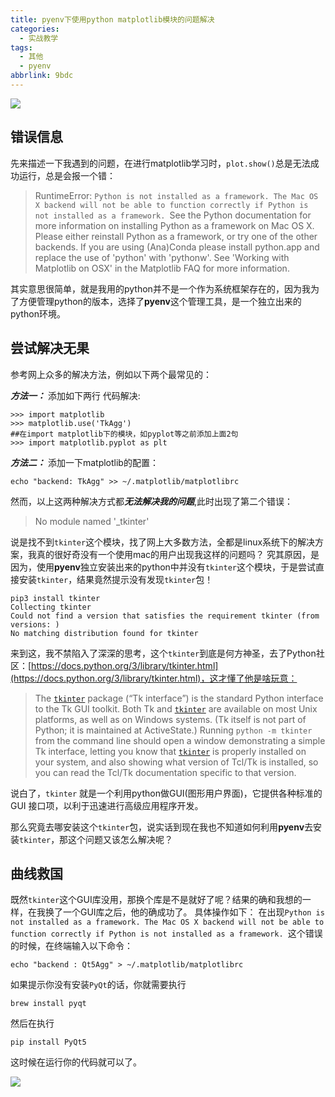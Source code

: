 ```yaml
---
title: pyenv下使用python matplotlib模块的问题解决
categories:
  - 实战教学
tags:
  - 其他
  - pyenv
abbrlink: 9bdc
---
```


![](https://ws3.sinaimg.cn/large/006tNc79ly1fzpyebydkqj309c046wec.jpg)

## 错误信息

先来描述一下我遇到的问题，在进行matplotlib学习时，`plot.show()`总是无法成功运行，总是会报一个错：
>RuntimeError: `Python is not installed as a framework. The Mac OS X backend will not be able to function correctly if Python is not installed as a framework. `See the Python documentation for more information on installing Python as a framework on Mac OS X. Please either reinstall Python as a framework, or try one of the other backends. If you are using (Ana)Conda please install python.app and replace the use of 'python' with 'pythonw'. See 'Working with Matplotlib on OSX' in the Matplotlib FAQ for more information.

其实意思很简单，就是我用的python并不是一个作为系统框架存在的，因为我为了方便管理python的版本，选择了**pyenv**这个管理工具，是一个独立出来的python环境。

<!--more-->

## 尝试解决无果
参考网上众多的解决方法，例如以下两个最常见的：

***方法一：***
添加如下两行 代码解决:
```
>>> import matplotlib
>>> matplotlib.use('TkAgg')
##在import matplotlib下的模块，如pyplot等之前添加上面2句
>>> import matplotlib.pyplot as plt
```
***方法二：***
添加一下matplotlib的配置：
```
echo "backend: TkAgg" >> ~/.matplotlib/matplotlibrc
```
然而，以上这两种解决方式都***无法解决我的问题***,此时出现了第二个错误：
>No module named '_tkinter'

说是找不到`tkinter`这个模块，找了网上大多数方法，全都是linux系统下的解决方案，我真的很好奇没有一个使用mac的用户出现我这样的问题吗？
究其原因，是因为，使用**pyenv**独立安装出来的python中并没有`tkinter`这个模块，于是尝试直接安装`tkinter`，结果竟然提示没有发现`tkinter`包！
```
pip3 install tkinter
Collecting tkinter
Could not find a version that satisfies the requirement tkinter (from versions: )
No matching distribution found for tkinter
```
来到这，我不禁陷入了深深的思考，这个`tkinter`到底是何方神圣，去了Python社区：[https://docs.python.org/3/library/tkinter.html](https://docs.python.org/3/library/tkinter.html)，这才懂了他是啥玩意：
> The [`tkinter`](https://docs.python.org/3/library/tkinter.html#module-tkinter "tkinter: Interface to Tcl/Tk for graphical user interfaces") package (“Tk interface”) is the standard Python interface to the Tk GUI toolkit. Both Tk and [`tkinter`](https://docs.python.org/3/library/tkinter.html#module-tkinter "tkinter: Interface to Tcl/Tk for graphical user interfaces") are available on most Unix platforms, as well as on Windows systems. (Tk itself is not part of Python; it is maintained at ActiveState.)
> Running `python -m tkinter` from the command line should open a window demonstrating a simple Tk interface, letting you know that [`tkinter`](https://docs.python.org/3/library/tkinter.html#module-tkinter "tkinter: Interface to Tcl/Tk for graphical user interfaces") is properly installed on your system, and also showing what version of Tcl/Tk is installed, so you can read the Tcl/Tk documentation specific to that version.

说白了，`tkinter` 就是一个利用python做GUI(图形用户界面)，它提供各种标准的 GUI 接口项，以利于迅速进行高级应用程序开发。

那么究竟去哪安装这个`tkinter`包，说实话到现在我也不知道如何利用**pyenv**去安装`tkinter`，那这个问题又该怎么解决呢？

## 曲线救国
既然`tkinter`这个GUI库没用，那换个库是不是就好了呢？结果的确和我想的一样，在我换了一个GUI库之后，他的确成功了。
具体操作如下：
在出现`Python is not installed as a framework. The Mac OS X backend will not be able to function correctly if Python is not installed as a framework. `这个错误的时候，在终端输入以下命令：
```
echo "backend : Qt5Agg" > ~/.matplotlib/matplotlibrc
```
如果提示你没有安装`PyQt`的话，你就需要执行
```
brew install pyqt
```
然后在执行
```
pip install PyQt5
```
这时候在运行你的代码就可以了。

![](https://upload-images.jianshu.io/upload_images/5666077-5292df553463fe3a.png?imageMogr2/auto-orient/strip%7CimageView2/2/w/500)
